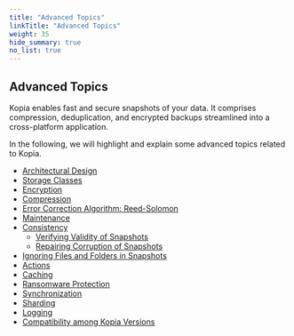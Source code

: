 ```yaml
---
title: "Advanced Topics"
linkTitle: "Advanced Topics"
weight: 35
hide_summary: true
no_list: true
---
```


## Advanced Topics
Kopia enables fast and secure snapshots of your data. It comprises compression, deduplication, and encrypted backups streamlined into a cross-platform application. 

In the following, we will highlight and explain some advanced topics related to Kopia. 

* [Architectural Design](architecture/#architecture)
* [Storage Classes](storage-tiers/#storage-classes)
* [Encryption](encryption/#encryption)
* [Compression](compression/#compression)
* [Error Correction Algorithm: Reed-Solomon](ecc/#error-correction-algorithm)
* [Maintenance](maintenance/#maintenance)
* [Consistency](consistency/#consistency)
	* [Verifying Validity of Snapshots](consistency/#verifying-validity-of-snapshots)
	* [Repairing Corruption of Snapshots](consistency/#repairing-corruption-of-snapshots)
* [Ignoring Files and Folders in Snapshots](kopiaignore/#ignoring-files-and-folders-in-snapshots)
* [Actions](actions/#actions)
* [Caching](caching/#caching)
* [Ransomware Protection](ransomware-protection/#what-is-ransomware-and-why-do-we-need-extra-protections)
* [Synchronization](synchronization/#synchronization)
* [Sharding](sharding/#sharding)
* [Logging](logging/#logging)
* [Compatibility among Kopia Versions](compatibility/#compatibility)
